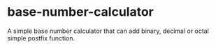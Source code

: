 # base-number-calculator

A simple base number calculator that can add binary, decimal or octal simple postfix function.
